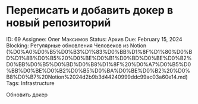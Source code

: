 # Переписать и добавить докер в новый репозиторий

ID: 69
Assignee: Олег Максимов
Status: Архив
Due: February 15, 2024
Blocking: Регулярные обновления Человеков из Notion (%D0%A0%D0%B5%D0%B3%D1%83%D0%BB%D1%8F%D1%80%D0%BD%D1%8B%D0%B5%20%D0%BE%D0%B1%D0%BD%D0%BE%D0%B2%D0%BB%D0%B5%D0%BD%D0%B8%D1%8F%20%D0%A7%D0%B5%D0%BB%D0%BE%D0%B2%D0%B5%D0%BA%D0%BE%D0%B2%20%D0%B8%D0%B7%20Notion%2024d2b9b3d44240999ddc99ac03a60e14.md)
Tags: Infrastructure

Обновить докер